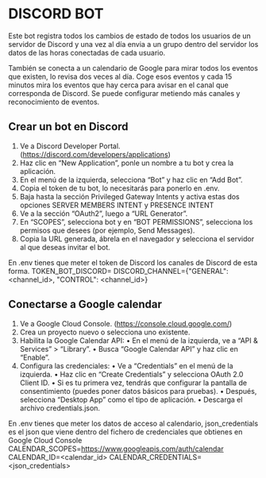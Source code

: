 # DISCORD BOT

Este bot registra todos los cambios de estado de todos los usuarios de un servidor de Discord y una vez al día envia a
un grupo dentro del servidor los datos de las horas conectadas de cada usuario.

También se conecta a un calendario de Google para mirar todos los eventos que existen, lo revisa dos veces al día. Coge 
esos eventos y cada 15 minutos mira los eventos que hay cerca para avisar en el canal que corresponda de Discord. Se 
puede configurar metiendo más canales y reconocimiento de eventos.


## Crear un bot en Discord

1. Ve a Discord Developer Portal. (https://discord.com/developers/applications)
2. Haz clic en “New Application”, ponle un nombre a tu bot y crea la aplicación. 
3. En el menú de la izquierda, selecciona “Bot” y haz clic en “Add Bot”. 
4. Copia el token de tu bot, lo necesitarás para ponerlo en .env. 
5. Baja hasta la sección Privileged Gateway Intents y activa estas dos opciones SERVER MEMBERS INTENT y PRESENCE INTENT
6. Ve a la sección “OAuth2”, luego a “URL Generator”. 
7. En “SCOPES”, selecciona bot y en “BOT PERMISSIONS”, selecciona los permisos que desees (por ejemplo, Send Messages). 
8. Copia la URL generada, ábrela en el navegador y selecciona el servidor al que deseas invitar el bot.

En .env tienes que meter el token de Discord los canales de Discord de esta forma.
TOKEN_BOT_DISCORD=<token>
DISCORD_CHANNEL={"GENERAL": <channel_id>, "CONTROL": <channel_id>}

##  Conectarse a Google calendar

1. Ve a Google Cloud Console. (https://console.cloud.google.com/)
2. Crea un proyecto nuevo o selecciona uno existente.
3. Habilita la Google Calendar API:
•	En el menú de la izquierda, ve a “API & Services” > “Library”.
•	Busca “Google Calendar API” y haz clic en “Enable”.
4. Configura las credenciales:
•	Ve a “Credentials” en el menú de la izquierda.
•	Haz clic en “Create Credentials” y selecciona OAuth 2.0 Client ID.
•	Si es tu primera vez, tendrás que configurar la pantalla de consentimiento (puedes poner datos básicos para pruebas).
•	Después, selecciona “Desktop App” como el tipo de aplicación.
•	Descarga el archivo credentials.json.

En .env tienes que meter los datos de acceso al calendario, json_credentials es el json que viene dentro del fichero
de credenciales que obtienes en Google Cloud Console
CALENDAR_SCOPES=https://www.googleapis.com/auth/calendar
CALENDAR_ID=<calendar_id>
CALENDAR_CREDENTIALS=<json_credentials>

